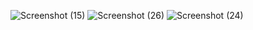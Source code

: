 ![Screenshot (15)](https://github.com/ljuntyg/rereground/assets/112628828/d62f40a9-9291-4049-b3d6-5686cec00ddb)
![Screenshot (26)](https://github.com/ljuntyg/playground/assets/112628828/f7753c0c-e9d3-4c71-9c02-2ac890554008)
![Screenshot (24)](https://github.com/ljuntyg/playground/assets/112628828/53a2a0a3-fff5-4d9f-8bd5-ef88acb9bfca)
